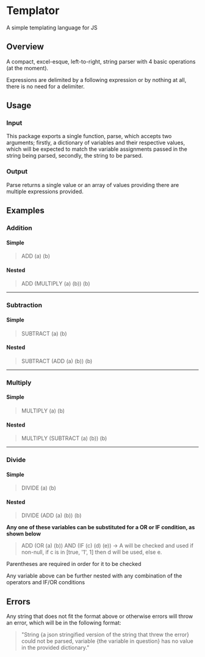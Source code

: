 # Templator
A simple templating language for JS

## Overview

A compact, excel-esque, left-to-right, string parser with 4 basic operations (at the moment).

Expressions are delimited by a following expression or by nothing at all, there is no need for a delimiter.

## Usage

### Input

This package exports a single function, parse, which accepts two arguments; firstly, a dictionary of variables and their respective values, which will be expected to match the variable assignments passed in the string being parsed, secondly, the string to be parsed.

### Output

Parse returns a single value or an array of values providing there are multiple expressions provided.

## Examples

### Addition

#### Simple
> ADD (a) (b)

#### Nested
> ADD (MULTIPLY (a) (b)) (b)

<hr/>

### Subtraction

#### Simple
> SUBTRACT (a) (b)

#### Nested
> SUBTRACT (ADD (a) (b)) (b)

<hr/>

### Multiply

#### Simple
> MULTIPLY (a) (b)

#### Nested
> MULTIPLY (SUBTRACT (a) (b)) (b)

<hr/>

### Divide

#### Simple
> DIVIDE (a) (b)

#### Nested
> DIVIDE (ADD (a) (b)) (b)

**Any one of these variables can be substituted for a OR or IF condition, as shown below**

> ADD (OR (a) (b)) AND (IF (c) (d) (e)) -> A will be checked and used if non-null, if c is in [true, '1', 1] then d will be used, else e.

Parentheses are required in order for it to be checked

Any variable above can be further nested with any combination of the operators and IF/OR conditions

## Errors

Any string that does not fit the format above or otherwise errors will throw an error, which will be in the following format:

> "String {a json stringified version of the string that threw the error} could not be parsed, variable {the variable in question} has no value in the provided dictionary."
